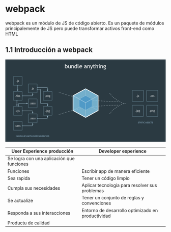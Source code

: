 # webpack
webpack es un módulo de JS de código abierto.
Es un paquete de módulos principalemente de JS pero puede transformar activos front-end como HTML

## 1.1 Introducción a webpack
![WEBPACK](img/webpack.png)

| User Experience producción | Developer experience |
|----------------------------|----------------------|
| Se logra con una aplicación que funciones | |
| Funciones| Escribir app de manera eficiente|
| Sea rapida | Tener un código limpio |
| Cumpla sus necesidades | Aplicar tecnología para resolver sus problemas|
| Se actualize | Tener un conjunto de reglas y convenciones |
| Responda a sus interacciones | Entorno de desarrollo optimizado en productividad|
| Productu de calidad | |


